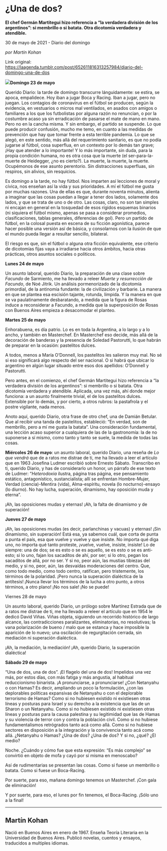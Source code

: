 # ¿Una de dos?

**El chef Germán Martitegui hizo referencia a “la verdadera división de los argentinos”: si membrillo o si batata. Otra dicotomía verdadera y atendible.**

30 de mayo de 2021 - Diario del domingo

_por Martín Kohan_

Link original: https://laagenda.tumblr.com/post/652611816313257984/diario-del-domingo-una-de-dos

![](https://64.media.tumblr.com/02cab785b26ce924c7231be923c58112/a51fc8d4f291c4ac-74/s500x750/2e8b8abf109027193117b3933fb419b5d288b643.png)**Domingo
23 de mayo**

Querido Diario: la tarde de domingo transcurre lánguidamente: se
estira, se apoca, empalidece. Hoy iban a jugar Boca y Racing. Iban a jugar,
pero no juegan. Los contagios de coronavirus en el fútbol se producen, según la
evidencia, en vestuarios o micros mal ventilados, en asados con amigos o
familiares a los que los futbolistas por alguna razón no renuncian, o por la
costumbre acaso ya sin erradicación de pasarse el mate de mano en mano. Pero no
en la cancha misma. Y sin embargo, el partido se suspende. Lo que puede
producir confusión, mucho me temo, en cuanto a las medidas de prevención que
hay que tomar frente a esta terrible pandemia. Lo que se alegó, en este
sentido, más allá del requerimiento sanitario, es que no podía jugarse al
fútbol, cosa superflua, en un contexto por lo demás tan grave;  ¡Hay que atender a lo importante! Y lo más importante,
sin duda, para la propia condición humana, no es otra cosa que la muerte (el
ser-para-la-muerte de Heidegger, ¿no es cierto?). La muerte, la muerte, la
muerte. Ocupémonos de ese asunto perentorio. Sin distracciones superfluas, sin
respiros, sin alivios, sin resquicios.

Es domingo a la tarde, no hay fútbol.
Nos imparten así lecciones de moral y cívica, nos enseñan así la vida y sus
prioridades. A mí el fútbol me gusta por muchas razones. Una de ellas es que,
durante noventa minutos, alienta a imaginar que las cosas puedan a llegar a tener
dos lados, solamente dos lados, y que se trata de uno o de otro. Las cosas,
claro, no son tan simples ni encajan en general en la tosquedad de esos rígidos
esquemas binarios (ni siquiera el fútbol mismo, apenas se pasa a considerar
promedios, clasificaciones, tablas generales, diferencias de gol). Pero un
partido de fútbol, en la colosal puesta en escena de su ficción agonística,
parece hacer posible una versión así de básica, y consolarnos con la ilusión de
que el mundo pueda llegar a resultar sencillo, bilateral.

El riesgo es que, sin el fútbol o
alguna otra ficción equivalente, ese criterio de dicotomías fijas vaya a
irradiarse hacia otros ámbitos, hacia otras prácticas, otros asuntos sociales o
políticos.

**Lunes 24 de mayo**

Un asunto laboral,
querido Diario, la preparación de una clase sobre *Facundo* de Sarmiento, me ha llevado a releer *Muerte y resurrección de Facundo*, de Noé Jitrik. Un análisis
pormenorizado de la dicotomía primordial, de la antinomia fundante: la de
civilización y barbarie. La manera en que se plantea esa escisión tajante,
rotunda, límpida. Y la manera en que se va paulatinamente desbaratando, a
medida que la figura de Rosas induce a reconsiderar a Facundo, a medida que la
superposición de Rosas con Buenos Aires empieza a desacomodar el planteo.

**Martes 25 de mayo**

Enhorabuena, es día
patrio. Lo es en toda la Argentina, a lo largo y a lo ancho, y también en
Masterchef. En Masterchef eso decide, más allá de la decoración de banderas y
la presencia de Soledad Pastorutti, lo que habrán de preparar en la ocasión:
pastelitos dulces.

A todos, menos a María O’Donnell, los
pastelitos les salieron muy mal. No sé si eso significará algo respecto del ser
nacional. O si habrá que ubicar lo argentino en algún lugar situado entre esos
dos apellidos: O’Donnell y Pastorutti.

Pero antes, en el comienzo, el chef
Germán Martitegui hizo referencia a “la verdadera división de los argentinos”:
si membrillo o si batata. Otra dicotomía verdadera y atendible. Aplicada, una
vez más, ahí donde mejor funciona: a un asunto finalmente trivial, el de los
pastelitos dulces. Extensible por lo demás, y por cierto, a otros rubros: la
pastafrola y el postre vigilante, nada menos.

Anoto aquí, querido Diario, otra frase
de otro chef, una de Damián Betular. Que al recibir una tanda de pastelitos,
estableció: “En verdad, son de membrillo, pero a mí me gusta la batata”. Una
consideración fundamental, una lección acaso superior a cualquiera de las de la
gastronomía: la de no suponerse a sí mismo, como tanto y tanto se suele, la
medida de todas las cosas.

**Miércoles 26 de mayo**: un asunto
laboral, querido Diario, una reseña de *Lo
que vendrá* que de a ratos me distrae de ti, me ha llevado a leer el
artículo que en 1963 Josefina Ludmer escribió sobre Ernesto Sábato. Transcribo
en ti, querido Diario, y has de considerarlo un honor, un párrafo de ese texto
de Ludmer: “*Heterodoxia* ilustra,
página tras página, ese pensamiento estático, antagonístico, sustancialista;
allí se enfrentan Hombre-Mujer, Verdad (ciencia)-Mentira (vida), Alma-espíritu,
novela (lo nocturno)-ensayo (lo diurno). No hay lucha, superación, dinamismo,
hay oposición muda y eterna”.

¡Ah, las oposiciones mudas y eternas!
¡Ah, la falta de dinamismo y de superación!

**Jueves 27 de mayo**

¡Ah, las
oposiciones mudas (es decir, parlanchinas y vacuas) y eternas! ¡Sin dinamismo,
sin superación! Está esa, ya sabemos cuál, que corta de punta a punta el país,
esa que vuelve y vuelve y que insiste. No importa qué diga uno, no importa qué
tanto proteste, ¡vuelve, vuelve, insiste, insiste! Lo de siempre: una de dos;
se es esto o se es aquello, se es esto o se es anti-esto; si lo uno, fajan los
sacaditos de ahí, por ser; si lo otro, pegan los sacaditos de allá, por no ser.
Y si no, peor aún, las mustias tibiezas del medio, y si no, peor, aún, las
desvaídas moderaciones del centro. Que, como todo medio, como todo centro,
ratifican, pero tristemente, los términos de la polaridad. ¡Pero nunca la
superación dialéctica de la antítesis! ¡Nunca llevar los términos de la lucha a
otro punto, a otros términos, a otro plano! ¡No nos sale! ¡No se puede!

Viernes 28 de mayo

Un asunto laboral,
querido Diario, un prólogo sobre Martínez Estrada que de a ratos me distrae de
ti, me ha llevado a releer el artículo que en 1954 le dedicó David Viñas. Viñas
objeta, siguiendo un recorrido histórico de largo alcance, las contradicciones
paralizantes, eliminatorias, no resolutivas; la vana polarización de bueno /
malo que se estanca y hace imposible la aparición de lo nuevo; una oscilación
de regurgitación cerrada, sin mediación ni superación dialéctica.

¡Ah, la mediación, la mediación! ¡Ah,
querido Diario, la superación dialéctica!

**Sábado 29 de mayo**

“Una de dos, una de
dos”. ¡El flagelo del una de dos! Impelidos una vez más, por estos días, con
más fatiga y más angustia, al habitual reduccionismo binarista. ¡A pronunciarse,
a pronunciarse! ¿Con Netanyahu o con Hamas? Es decir, ampliando un poco la
formulación, ¿con las deplorables políticas expansivas de Netanyahu o con el
deplorable terrorismo de Hamas? Como si no hubiesen existido ni existiesen
otras líneas y posturas para Israel y su derecho a la existencia que las de un
Sharon o un Netanyahu. Como si no hubiesen existido ni existiesen otras líneas
y posturas para la causa palestina y su legitimidad que las de Hamas y su
violencia de terror con y contra la población civil. Como si no hubiese
fundamentalismos retrógrados tanto acá como allá. Como si no hubiese sectores
en disposición a la integración y la convivencia tanto acá como allá.
¿Netanyahu o Hamas? ¿Una de dos? ¿Una de dos? Y si no, ¿qué? ¿El medio?

Noche. ¿Cuándo y cómo fue que esta
expresión: “Es más complejo” se convirtió en objeto de mofa y cayó por sí misma
en menoscabo?

Así de rudimentarias se presentan las
cosas. Como si fuese un membrillo o batata. Como si fuese un Boca-Racing.

Por suerte, para eso, mañana domingo
tenemos un Masterchef. ¡Con gala de eliminación!

Y por suerte, para eso, el lunes por
fin tenemos, el Boca-Racing. ¡Sólo uno a la final!



---

 Martín Kohan
-------------

 Nació en Buenos Aires en enero de 1967. Enseña Teoría Literaria en la Universidad de Buenos Aires. Publicó novelas, cuentos y ensayos, traducidos a multiples idiomas.

